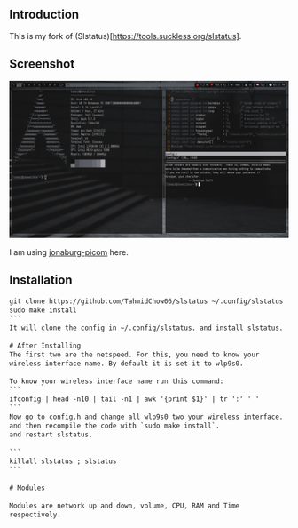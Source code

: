 ## Introduction
This is my fork of (Slstatus)[https://tools.suckless.org/slstatus].

## Screenshot
![Slstatus Image](screenshot/slstatus.png)

I am using [jonaburg-picom](https://github.com/jonaburg/picom) here.

## Installation
````
git clone https://github.com/TahmidChow06/slstatus ~/.config/slstatus
sudo make install
```
It will clone the config in ~/.config/slstatus. and install slstatus.

# After Installing
The first two are the netspeed. For this, you need to know your 
wireless interface name. By default it is set it to wlp9s0.

To know your wireless interface name run this command:
```
ifconfig | head -n10 | tail -n1 | awk '{print $1}' | tr ':' ' '
```
Now go to config.h and change all wlp9s0 two your wireless interface.
and then recompile the code with `sudo make install`.
and restart slstatus.

```
killall slstatus ; slstatus
```

# Modules

Modules are network up and down, volume, CPU, RAM and Time respectively.
